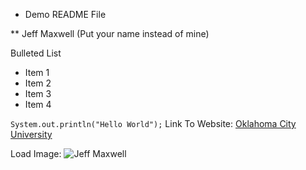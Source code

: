 * Demo README File

** Jeff Maxwell (Put your name instead of mine)

Bulleted List
- Item 1
- Item 2
- Item 3
- Item 4

`
System.out.println("Hello World");
`
Link To Website:
[Oklahoma City University](https://okcu.edu)

Load Image:
![Jeff Maxwell]([https](https://jeffmaxwell.com/assets/images/profile-lg.jpg)https://jeffmaxwell.com/assets/images/profile-lg.jpg "Jeff Maxwell")
